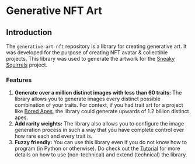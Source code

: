 # Generative NFT Art

## Introduction

The `generative-art-nft` repository is a library for creating generative art. It was developed for the purpose of creating NFT avatar & collectible projects. This library was used to generate the artwork for the [Sneaky Squirrels](https://github.com/rounakbanik) project. 

### Features
1. **Generate over a million distinct images with less than 60 traits:** The library allows you to generate images every distinct possible combination of your traits. For context, if you had trait art for a project like [Bored Apes](https://boredapeyachtclub.com/#/home), the library could generate upwards of 1.2 billion distinct apes.
2. **Add rarity weights:** The library also allows you to configure the image generation process in such a way that you have complete control over how rare each and every trait is.
3. **Fuzzy friendly:** You can use this library even if you do not know how to program (in Python or otherwise). Do check out the [Tutorial](#) for more details on how to use (non-technical) and extend (technical) the library.